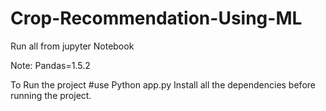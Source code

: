 # Crop-Recommendation-Using-ML
Run all from jupyter Notebook

Note: Pandas=1.5.2

To Run the project #use Python app.py
Install all the dependencies before running the project.

